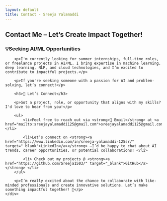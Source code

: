 ```yaml
---
layout: default
title: Contact - Sreeja Yalamaddi
---
```


<section id="contact">
    <h2>Contact Me – Let’s Create Impact Together!</h2>
    <div class="contact-info">
       <h3>💡Seeking AI/ML Opportunities</h3>

		<p>I'm currently looking for summer internships, full-time roles, or freelance projects in AI/ML. I bring expertise in machine learning, deep learning, NLP, and cloud technologies, and I’m excited to contribute to impactful projects.</p>

		<p>If you're seeking someone with a passion for AI and problem-solving, let’s connect!</p>

		<h3>📩 Let’s Connect</h3>

		<p>Got a project, role, or opportunity that aligns with my skills? I'd love to hear from you!</p>

		<ul>
			<li>Feel free to reach out via <strong>📧 Email</strong> at <a href="mailto:sreejayalamaddi125@gmail.com">sreejayalamaddi125@gmail.com</a></li>
			
			<li>Let’s connect on <strong><a href="https://www.linkedin.com/in/sreeja-yalamaddi-125sr/" target="_blank">LinkedIn</a></strong> —I’d be happy to chat about AI trends, career opportunities, or potential collaborations! </li>
			
			<li> Check out my projects @ <strong><a href="https://github.com/Sreeja1503/" target="_blank">GitHub</a></strong> </li>
		</ul>

		<p>I’m really excited about the chance to collaborate with like-minded professionals and create innovative solutions. Let’s make something impactful together! 🚀</p>
	</div>
</section>

